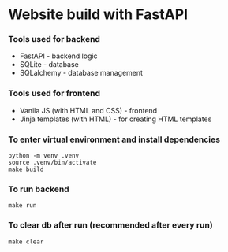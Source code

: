 # Website build with FastAPI #

### Tools used for backend ###
- FastAPI - backend logic
- SQLite - database
- SQLalchemy - database management

### Tools used for frontend ###
- Vanila JS (with HTML and CSS) - frontend
- Jinja templates (with HTML) - for creating HTML templates


### To enter virtual environment and install dependencies ###
```shell
python -m venv .venv
source .venv/bin/activate
make build
```

### To run backend ###
```shell
make run
```

### To clear db after run (recommended after every run) ###
```shell
make clear
```
